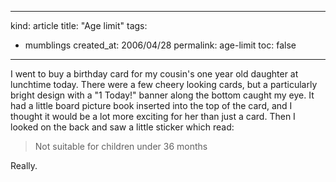 -----
kind: article
title: "Age limit"
tags:
- mumblings
created_at: 2006/04/28
permalink: age-limit
toc: false
-----

<p>I went to buy a birthday card for my cousin's one year old daughter at lunchtime today. There were a few cheery looking cards, but a particularly bright design with a "1 Today!" banner along the bottom caught my eye. It had a little board picture book inserted into the top of the card, and I thought it would be a lot more exciting for her than just a card. Then I looked on the back and saw a little sticker which read:</p>

<blockquote>
<p>Not suitable for children under 36 months</p>
</blockquote>

<p>Really.</p>



